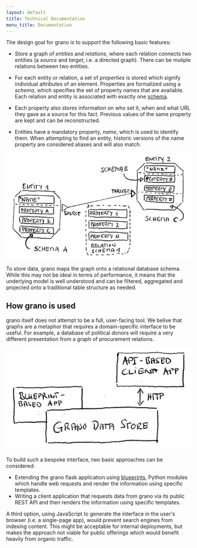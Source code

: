 ```yaml
---
layout: default
title: Technical Documentation
menu_title: Documentation
---
```


The design goal for grano is to support the following basic features:

* Store a graph of *entities* and *relations*, where each relation connects 
  two entities (a *source* and *target*, i.e. a directed graph). There can
  be muliple relations between two entities.

* For each entity or relation, a set of *properties* is stored which signify
  individual attributes of an element. Properties are formalized using a 
  *schema*, which specifies the set of property names that are available.
  Each relation and entity is associated with exactly one [schema](/docs/schema).

* Each property also stores information on who set it, when and what URL 
  they gave as a source for this fact. Previous values of the same
  property are kept and can be reconstructed. 

* Entities have a mandatory property, *name*, which is used to identify
  them. When attempting to find an entity, historic versions of the name
  property are considered aliases and will also match.

<img src="/static/images/data_model.png" class="img-responsive">

To store data, grano maps the graph onto a relational database schema.
While this may not be ideal in terms of performance, it means that the 
underlying model is well understood and can be filtered, aggregated and
projected onto a traditional table structure as needed.


## How grano is used

grano itself does not attempt to be a full, user-facing tool. We belive
that graphs are a metaphor that requires a domain-specific interface to be
useful. For example, a database of political donors will require a very 
different presentation from a graph of procurement relations.

<img src="/static/images/stack.png" class="img-responsive">

To build such a bespoke interface, two basic approaches can be considered:

* Extending the grano flask application using
  [blueprints](http://flask.pocoo.org/docs/blueprints/), Python
  modules which handle web requests and render the information using 
  specific templates.
* Writing a client application that requests data from grano via its
  public REST API and then renders the information using specific 
  templates.

A third option, using JavaScript to generate the interface in the user's 
browser (i.e. a single-page app), would prevent search engines from indexing
content. This might be acceptable for internal deployments, but makes
the approach not viable for public offerings which would benefit heavily
from organic traffic.

